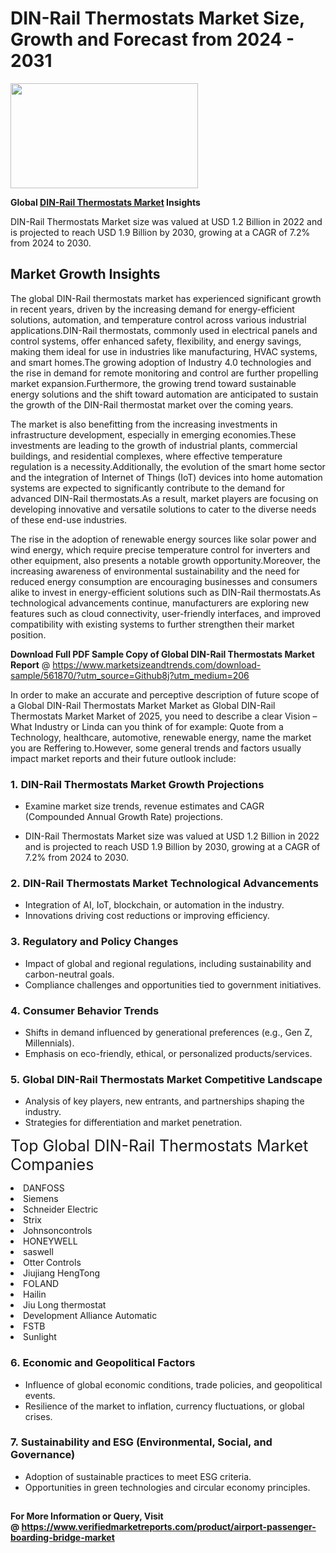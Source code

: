 <H1>DIN-Rail Thermostats Market Size, Growth and Forecast from 2024 - 2031</H1><img class="aligncenter size-medium wp-image-584254" src="https://thirdeyenews.in/wp-content/uploads/2024/09/Global-Market-Research-300x168.jpeg" alt="" width="300" height="168" /><p><strong>Global&nbsp;<a href="https://www.marketsizeandtrends.com/download-sample/561870/?utm_source=Github8j?utm_medium=206">DIN-Rail Thermostats Market</a> Insights</strong></p><p>DIN-Rail Thermostats Market size was valued at USD 1.2 Billion in 2022 and is projected to reach USD 1.9 Billion by 2030, growing at a CAGR of 7.2% from 2024 to 2030.</p><p><h2>Market Growth Insights</h2> <p>The global DIN-Rail thermostats market has experienced significant growth in recent years, driven by the increasing demand for energy-efficient solutions, automation, and temperature control across various industrial applications.DIN-Rail thermostats, commonly used in electrical panels and control systems, offer enhanced safety, flexibility, and energy savings, making them ideal for use in industries like manufacturing, HVAC systems, and smart homes.The growing adoption of Industry 4.0 technologies and the rise in demand for remote monitoring and control are further propelling market expansion.Furthermore, the growing trend toward sustainable energy solutions and the shift toward automation are anticipated to sustain the growth of the DIN-Rail thermostat market over the coming years.</p> <p>The market is also benefitting from the increasing investments in infrastructure development, especially in emerging economies.These investments are leading to the growth of industrial plants, commercial buildings, and residential complexes, where effective temperature regulation is a necessity.Additionally, the evolution of the smart home sector and the integration of Internet of Things (IoT) devices into home automation systems are expected to significantly contribute to the demand for advanced DIN-Rail thermostats.As a result, market players are focusing on developing innovative and versatile solutions to cater to the diverse needs of these end-use industries.</p> <p>The rise in the adoption of renewable energy sources like solar power and wind energy, which require precise temperature control for inverters and other equipment, also presents a notable growth opportunity.Moreover, the increasing awareness of environmental sustainability and the need for reduced energy consumption are encouraging businesses and consumers alike to invest in energy-efficient solutions such as DIN-Rail thermostats.As technological advancements continue, manufacturers are exploring new features such as cloud connectivity, user-friendly interfaces, and improved compatibility with existing systems to further strengthen their market position.</p> <p><span class=""><strong>Download Full PDF Sample Copy of Global DIN-Rail Thermostats Market Report</strong> @ <a href="https://www.marketsizeandtrends.com/download-sample/561870/?utm_source=Github8j?utm_medium=206" target="_blank">https://www.marketsizeandtrends.com/download-sample/561870/?utm_source=Github8j?utm_medium=206</a></span></p><p>In order to make an accurate and perceptive description of future scope of a Global&nbsp;DIN-Rail Thermostats Market Market as Global&nbsp;DIN-Rail Thermostats Market Market of 2025, you need to describe a clear Vision &ndash; What Industry or Linda can you think of for example: Quote from a Technology, healthcare, automotive, renewable energy, name the market you are Reffering to.However, some general trends and factors usually impact market reports and their future outlook include:</p><h3>1.&nbsp;<strong>DIN-Rail Thermostats Market Growth Projections</strong></h3><ul><li>Examine market size trends, revenue estimates and CAGR (Compounded Annual Growth Rate) projections.</li><li><p>DIN-Rail Thermostats Market size was valued at USD 1.2 Billion in 2022 and is projected to reach USD 1.9 Billion by 2030, growing at a CAGR of 7.2% from 2024 to 2030.</p></li></ul><h3>2.&nbsp;<strong>DIN-Rail Thermostats Market Technological Advancements</strong></h3><ul><li>Integration of AI, IoT, blockchain, or automation in the industry.</li><li>Innovations driving cost reductions or improving efficiency.</li></ul><h3>3.&nbsp;<strong>Regulatory and Policy Changes</strong></h3><ul><li>Impact of global and regional regulations, including sustainability and carbon-neutral goals.</li><li>Compliance challenges and opportunities tied to government initiatives.</li></ul><h3>4.&nbsp;<strong>Consumer Behavior Trends</strong></h3><ul><li>Shifts in demand influenced by generational preferences (e.g., Gen Z, Millennials).</li><li>Emphasis on eco-friendly, ethical, or personalized products/services.</li></ul><h3>5.&nbsp;<strong>Global DIN-Rail Thermostats Market Competitive Landscape</strong></h3><ul><li>Analysis of key players, new entrants, and partnerships shaping the industry.</li><li>Strategies for differentiation and market penetration.</li></ul><p data-pm-slice="1 1 []"><span style="color: inherit; font-family: inherit; font-size: 25px;">Top Global DIN-Rail Thermostats Market Companies</span></p><div class="" data-test-id=""><p><li>DANFOSS</li><li> Siemens</li><li> Schneider Electric</li><li> Strix</li><li> Johnsoncontrols</li><li> HONEYWELL</li><li> saswell</li><li> Otter Controls</li><li> Jiujiang HengTong</li><li> FOLAND</li><li> Hailin</li><li> Jiu Long thermostat</li><li> Development Alliance Automatic</li><li> FSTB</li><li> Sunlight</li></p></div><h3>6.&nbsp;<strong>Economic and Geopolitical Factors</strong></h3><ul><li>Influence of global economic conditions, trade policies, and geopolitical events.</li><li>Resilience of the market to inflation, currency fluctuations, or global crises.</li></ul><h3>7.&nbsp;<strong>Sustainability and ESG (Environmental, Social, and Governance)</strong></h3><ul><li>Adoption of sustainable practices to meet ESG criteria.</li><li>Opportunities in green technologies and circular economy principles.</li></ul><h2><strong style="font-size: 14px;">For More Information or Query, Visit @&nbsp;</strong><a style="background-color: #ffffff; font-size: 14px;" href="https://www.marketsizeandtrends.com/report/din-rail-thermostats-market/" target="_blank">https://www.verifiedmarketreports.com/product/airport-passenger-boarding-bridge-market</a></h2>